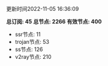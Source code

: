 更新时间2022-11-05 16:36:09

**总订阅: 45**
**总节点: 2266**
**有效节点: 400**
- ssr节点: 11
- trojan节点: 53
- ss节点: 126
- v2ray节点: 210
